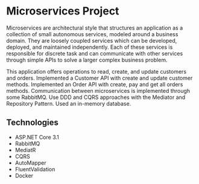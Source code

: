 # Microservices Project

Microservices are architectural style that structures an application as a collection of small autonomous services, modeled around a business domain. They are loosely coupled services which can be developed, deployed, and maintained independently. Each of these services is responsible for discrete task and can communicate with other services through simple APIs to solve a larger complex business problem. 

This application offers operations to read, create, and update customers and orders. Implemented a Customer API with create and update customer methods. Implemented an Order API with create, pay and get all orders methods. Communication between microservices is implemented through some RabbitMQ. Use DDD and CQRS approaches with the Mediator and Repository Pattern. Used an in-memory database.

## Technologies 
* ASP.NET Core 3.1 
* RabbitMQ
* MediatR 
* CQRS
* AutoMapper
* FluentValidation
* Docker
